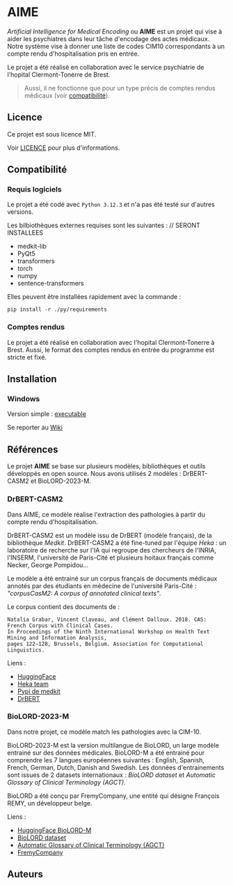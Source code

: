 # AIME

*Artificial Intelligence for Medical Encoding* ou **AIME** est un projet qui vise à aider les psychiatres dans leur tâche d'encodage des actes médicaux. Notre système vise à donner une liste de codes CIM10 correspondants à un compte rendu d'hospitalisation pris en entrée.

Le projet a été réalisé en collaboration avec le service psychiatrie de l'hopital Clermont-Tonerre de Brest. 

> Aussi, il ne fonctionne que pour un type précis de comptes rendus médicaux (voir [compatibilité](#compatibilité)).

## Licence

Ce projet est sous licence MIT. 

Voir [LICENCE](./LICENSE) pour plus d'informations.

## Compatibilité

### Requis logiciels

Le projet a été codé avec `Python 3.12.3` et n'a pas été testé sur d'autres versions. 

Les bilbiothèques externes requises sont les suivantes : // SERONT INSTALLEES

- medkit-lib
- PyQt5
- transformers
- torch
- numpy
- sentence-transformers

Elles peuvent être installées rapidement avec la commande : 

    pip install -r ./py/requirements

### Comptes rendus 

Le projet a été réalisé en collaboration avec l'hopital Clermont-Tonerre à Brest. Aussi, le format des comptes rendus en entrée du programme est stricte et fixé. 

## Installation

### Windows 

Version simple : [executable](https://mega.nz/file/fbpRQZiJ#mUhmf5yCcIgbsCtG-CRqLto6WQlA4aarQ6tRkSCNXtI)

Se reporter au [Wiki](https://github.com/Pallandos/aime/wiki)

## Références

Le projet **AIME** se base sur plusieurs modèles, bibliothèques et outils développés en open source. Nous avons utilisés 2 modèles : DrBERT-CASM2 et BioLORD-2023-M.

### DrBERT-CASM2

Dans AIME, ce modèle réalise l'extraction des pathologies à partir du compte rendu d'hospitalisation.

DrBERT-CASM2 est un modèle issu de DrBERT (modèle français), de la bibliothèque *Medkit*. DrBERT-CASM2 a été fine-tuned par l'équipe *Heka* : un laboratoire de recherche sur l'IA qui regroupe des chercheurs de l'INRIA, l'INSERM, l'université de Paris-Cité et plusieurs hoitaux français comme Necker, George Pompidou...

Le modèle a été entrainé sur un corpus français de documents médicaux annotés par des étudiants en médecine de l'université Paris-Cité : *"corpusCasM2: A corpus of annotated clinical texts"*.

Le corpus contient des documents de : 

    Natalia Grabar, Vincent Claveau, and Clément Dalloux. 2018. CAS: French Corpus with Clinical Cases.
    In Proceedings of the Ninth International Workshop on Health Text Mining and Information Analysis,
    pages 122–128, Brussels, Belgium. Association for Computational Linguistics.


Liens : 
- [HuggingFace](https://huggingface.co/medkit/DrBERT-CASM2)
- [Heka team](https://team.inria.fr/heka/)  
- [Pypi de medkit](https://pypi.org/project/medkit-lib/)
- [DrBERT](https://huggingface.co/Dr-BERT/DrBERT-4GB-CP-PubMedBERT)

### BioLORD-2023-M

Dans notre projet, ce modèle match les pathologies avec la CIM-10.

BioLORD-2023-M est la version multilangue de BioLORD, un large modèle entrainé sur des données médicales. BioLORD-M a été entrainé pour comprendre les 7 langues européennes suivantes : English, Spanish, French, German, Dutch, Danish and Swedish. Les données d'entrainements sont issues de 2 datasets internationaux : *BioLORD dataset* et *Automatic Glossary of Clinical Terminology (AGCT)*. 

BioLORD a été conçu par FremyCompany, une entité qui désigne François REMY, un développeur belge.

Liens : 
- [HuggingFace BioLORD-M](https://huggingface.co/FremyCompany/BioLORD-2023-M)
- [BioLORD dataset](https://huggingface.co/datasets/FremyCompany/BioLORD-Dataset)
- [Automatic Glossary of Clinical Terminology (AGCT)](https://huggingface.co/datasets/FremyCompany/AGCT-Dataset)
- [FremyCompany](https://fremycompany.com/)

## Auteurs
